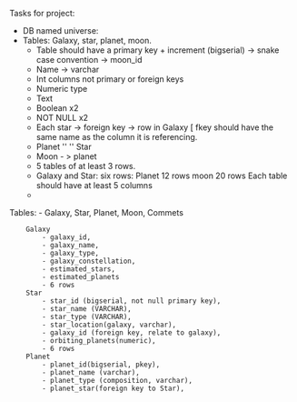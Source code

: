 Tasks for project:
- DB named universe:
- Tables: Galaxy, star, planet, moon.
	- Table should have a primary key + increment (bigserial) -> snake case convention -> moon_id
	- Name -> varchar
	- Int columns not primary or foreign keys
	- Numeric type
	- Text
	- Boolean x2
	- NOT NULL x2
	- Each star -> foreign key -> row in Galaxy [ fkey should have the same name as the column it is referencing.
	- Planet ''       ''               Star
	- Moon	- > planet
	- 5 tables of at least 3 rows.
	- Galaxy and Star: six rows:
	Planet 12 rows
	moon 20 rows
	Each table should have at least 5 columns
	- 





Tables: 
	- Galaxy, Star, Planet, Moon, Commets
	
		Galaxy
			- galaxy_id, 
			- galaxy_name,
			- galaxy_type,
			- galaxy_constellation, 
			- estimated_stars, 
			- estimated_planets 
			- 6 rows
		Star
			- star_id (bigserial, not null primary key), 
			- star_name (VARCHAR), 
			- star_type (VARCHAR), 
			- star_location(galaxy, varchar), 
			- galaxy_id (foreign key, relate to galaxy), 
			- orbiting_planets(numeric),  
			- 6 rows
		Planet
			- planet_id(bigserial, pkey), 
			- planet_name (varchar), 
			- planet_type (composition, varchar), 
			- planet_star(foreign key to Star),
			
		